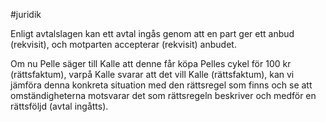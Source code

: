 #juridik 

Enligt avtalslagen kan ett avtal ingås genom att en part ger ett anbud (rekvisit), och motparten accepterar (rekvisit) anbudet.

Om nu Pelle säger till Kalle att denne får köpa Pelles cykel för 100 kr (rättsfaktum), varpå Kalle svarar att det vill Kalle (rättsfaktum), kan vi jämföra denna konkreta situation med den rättsregel som finns och se att omständigheterna motsvarar det som rättsregeln beskriver och medför en rättsföljd (avtal ingåtts).